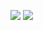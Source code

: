 
<a href="https://baam.tistory.com/" target="_blank"><img src="https://img.shields.io/badge/BLOG-1976d2?style=flat-square&logo=Diaspora&logoColor=white"/></a> <img src="https://img.shields.io/badge/bg920611@gmail.com-d81b60?style=flat-square&logo=Gmail&logoColor=white"/></a>


<!--
**Lawen-s/Lawen-s** is a ✨ _special_ ✨ repository because its `README.md` (this file) appears on your GitHub profile.

Here are some ideas to get you started:

- 🔭 I’m currently working on ...
- 🌱 I’m currently learning ...
- 👯 I’m looking to collaborate on ...
- 🤔 I’m looking for help with ...
- 💬 Ask me about ...
- 📫 How to reach me: ...
- 😄 Pronouns: ...
- ⚡ Fun fact: ...
-->
